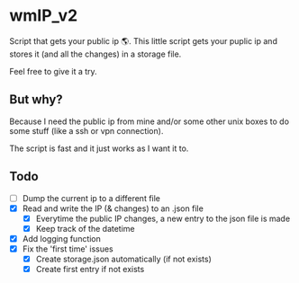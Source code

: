 # wmIP_v2

Script that gets your public ip 🌎.
This little script gets your puplic ip and stores it (and all the changes) in a storage file.

Feel free to give it a try.


## But why?

Because I need the public ip from mine and/or some other unix boxes to do some stuff (like a ssh or vpn connection).

The script is fast and it just works as I want it to.


## Todo

- [ ] Dump the current ip to a different file
- [x] Read and write the IP (& changes) to an .json file
  - [x] Everytime the public IP changes, a new entry to the json file is made
  - [x] Keep track of the datetime
- [x] Add logging function
- [x] Fix the 'first time' issues
  - [x] Create storage.json automatically (if not exists)
  - [x] Create first entry if not exists
